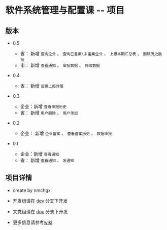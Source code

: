# 软件系统管理与配置课 -- 项目

## 版本

* 0.5
  * 省： 新增 `查询企业` 、 `查询已备案\未备案企业` 、 `上报本期汇总表` 、 `删除历史数据` 
  * 市： 新增 `查看通知` 、 `审批数据` 、 `修改数据`

* 0.4
  * 省： 新增 `设置上报时限`

* 0.3
  * 企业：新增 `查看申报历史`
  * 省： 新增 `用户删除` 、 `用户添加`

* 0.2
  * 企业： 新增 `企业备案` 、 `查看备案历史` 、 `数据申报`

* 0.1
  * 企业：新增 `查看通知`
  * 省： 新增 `查看通知` 、 `发通知`


## 项目详情


* create by nmchgx

* 开发组请在 [dev](https://github.com/nmchgx/CM-Git/tree/dev) 分支下开发


* 文党组请在 [doc](https://github.com/nmchgx/CM-Git/tree/doc) 分支下开发


* 更多信息请参考[wiki](https://github.com/nmchgx/CM-Git/wiki)